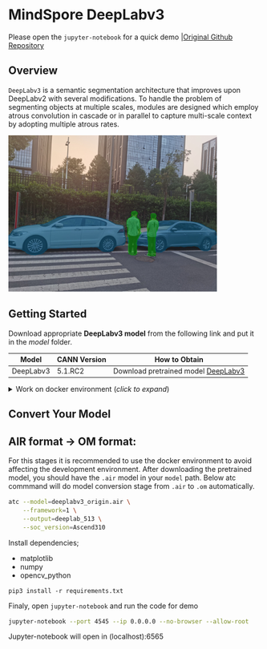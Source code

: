 # MindSpore DeepLabv3

Please open the `jupyter-notebook` for a quick demo |[Original Github Repository](https://github.com/open-mmlab/mmsegmentation)



## Overview

`DeepLabv3` is a semantic segmentation architecture that improves upon DeepLabv2 with several modifications. To handle the problem of segmenting objects at multiple scales, modules are designed which employ atrous convolution in cascade or in parallel to capture multi-scale context by adopting multiple atrous rates. 


<img alt="teaser" src="../../Common/data/deeplabv3_result.jpg" width=416>


## Getting Started

Download appropriate **DeepLabv3 model** from the following link and put it in the _model_ folder. 

| **Model** | **CANN Version** | **How to Obtain** |
|---|---|---|
| DeepLabv3 | 5.1.RC2 | Download pretrained model [DeepLabv3](https://obs-9be7.obs.cn-east-2.myhuaweicloud.com/003_Atc_Models/AE/ATC%20Model/deeplabv3/deeplabv3_origin.air) |


<details> <summary> Work on docker environment (<i>click to expand</i>)</summary>

Start your docker environment.

```bash
sudo docker run -it -u root --rm --name mindspore_deeplabv3 -p 6565:4545 \
--device=/dev/davinci0 \
--device=/dev/davinci_manager \
--device=/dev/devmm_svm \
--device=/dev/hisi_hdc \
-v /usr/local/dcmi:/usr/local/dcmi \
-v /PATH/pyacl_samples:/workspace/pyacl_samples \
-v /usr/local/bin/npu-smi:/usr/local/bin/npu-smi \
-v /usr/local/Ascend/driver:/usr/local/Ascend/driver \
ascendhub.huawei.com/public-ascendhub/infer-modelzoo:22.0.RC2 /bin/bash
```
    
```bash
pip3 install --upgrade pip
pip3 install attrs numpy decorator sympy cffi pyyaml pathlib2 psutil protobuf scipy requests absl-py jupyter jupyterlab sympy
```
    
```bash
apt-get update && apt-get install -y --no-install-recommends \
        gcc \
        g++ \
        make \
        cmake \
        zlib1g \
        zlib1g-dev \
        openssl \
        libsqlite3-dev \
        libssl-dev \
        libffi-dev \
        unzip \
        pciutils \
        net-tools \
        libblas-dev \
        gfortran \
        libblas3 \
        libopenblas-dev \
        libbz2-dev \
        build-essential \
        git \
        && \
    apt-get clean && \
    rm -rf /var/lib/apt/lists/*
```
</details>


## Convert Your Model

## AIR format -> OM format:
For this stages it is recommended to use the docker environment to avoid affecting the development environment. After downloading the pretrained model, you should have the `.air` model in your `model` path. Below atc commmand will do model conversion stage from `.air` to `.om` automatically.

```bash
atc --model=deeplabv3_origin.air \
    --framework=1 \
    --output=deeplab_513 \
    --soc_version=Ascend310
```


Install dependencies;

- matplotlib
- numpy
- opencv_python

```
pip3 install -r requirements.txt
```

Finaly, open `jupyter-notebook` and run the code for demo

```bash
jupyter-notebook --port 4545 --ip 0.0.0.0 --no-browser --allow-root
```

Jupyter-notebook will open in (localhost):6565